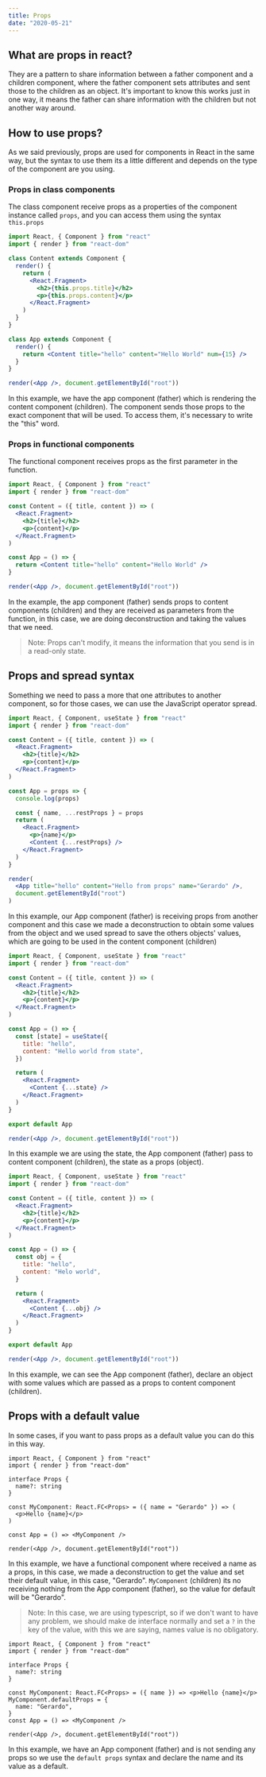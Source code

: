 ```yaml
---
title: Props
date: "2020-05-21"
---
```


## What are props in react?

They are a pattern to share information between a father component and a children component, where the father component sets attributes and sent those to the children as an object. It's important to know this works just in one way, it means the father can share information with the children but not another way around.

## How to use props?

As we said previously, props are used for components in React in the same way, but the syntax to use them its a little different and depends on the type of the component are you using.

### Props in class components

The class component receive props as a properties of the component instance called `props`, and you can access them using the syntax `this.props`

```jsx
import React, { Component } from "react"
import { render } from "react-dom"

class Content extends Component {
  render() {
    return (
      <React.Fragment>
        <h2>{this.props.title}</h2>
        <p>{this.props.content}</p>
      </React.Fragment>
    )
  }
}

class App extends Component {
  render() {
    return <Content title="hello" content="Hello World" num={15} />
  }
}

render(<App />, document.getElementById("root"))
```

In this example, we have the app component (father) which is rendering the content component (children). The component sends those props to the exact component that will be used. To access them, it's necessary to write the "this" word.

### Props in functional components

The functional component receives props as the first parameter in the function.

```jsx
import React, { Component } from "react"
import { render } from "react-dom"

const Content = ({ title, content }) => (
  <React.Fragment>
    <h2>{title}</h2>
    <p>{content}</p>
  </React.Fragment>
)

const App = () => {
  return <Content title="hello" content="Hello World" />
}

render(<App />, document.getElementById("root"))
```

In the example, the app component (father) sends props to content components (children) and they are received as parameters from the function, in this case, we are doing deconstruction and taking the values that we need.

> Note: Props can't modify, it means the information that you send is in a read-only state.

## Props and spread syntax

Something we need to pass a more that one attributes to another component, so for those cases, we can use the JavaScript operator spread.

```jsx
import React, { Component, useState } from "react"
import { render } from "react-dom"

const Content = ({ title, content }) => (
  <React.Fragment>
    <h2>{title}</h2>
    <p>{content}</p>
  </React.Fragment>
)

const App = props => {
  console.log(props)

  const { name, ...restProps } = props
  return (
    <React.Fragment>
      <p>{name}</p>
      <Content {...restProps} />
    </React.Fragment>
  )
}

render(
  <App title="hello" content="Hello from props" name="Gerardo" />,
  document.getElementById("root")
)
```

In this example, our App component (father) is receiving props from another component and this case we made a deconstruction to obtain some values from the object and we used spread to save the others objects' values, which are going to be used in the content component (children)

```jsx
import React, { Component, useState } from "react"
import { render } from "react-dom"

const Content = ({ title, content }) => (
  <React.Fragment>
    <h2>{title}</h2>
    <p>{content}</p>
  </React.Fragment>
)

const App = () => {
  const [state] = useState({
    title: "hello",
    content: "Hello world from state",
  })

  return (
    <React.Fragment>
      <Content {...state} />
    </React.Fragment>
  )
}

export default App

render(<App />, document.getElementById("root"))
```

In this example we are using the state, the App component (father) pass to content component (children), the state as a props (object).

```jsx
import React, { Component, useState } from "react"
import { render } from "react-dom"

const Content = ({ title, content }) => (
  <React.Fragment>
    <h2>{title}</h2>
    <p>{content}</p>
  </React.Fragment>
)

const App = () => {
  const obj = {
    title: "hello",
    content: "Helo world",
  }

  return (
    <React.Fragment>
      <Content {...obj} />
    </React.Fragment>
  )
}

export default App

render(<App />, document.getElementById("root"))
```

In this example, we can see the App component (father), declare an object with some values which are passed as a props to content component (children).

## Props with a default value

In some cases, if you want to pass props as a default value you can do this in this way.

```tsx
import React, { Component } from "react"
import { render } from "react-dom"

interface Props {
  name?: string
}

const MyComponent: React.FC<Props> = ({ name = "Gerardo" }) => (
  <p>Hello {name}</p>
)

const App = () => <MyComponent />

render(<App />, document.getElementById("root"))
```

In this example, we have a functional component where received a name as a props, in this case, we made a deconstruction to get the value and set their default value, in this case, "Gerardo". `MyComponent` (children) its no receiving nothing from the App component (father), so the value for default will be "Gerardo".

> Note: In this case, we are using typescript, so if we don't want to have any problem, we should make de interface normally and set a `?` in the key of the value, with this we are saying, names value is no obligatory.

```tsx
import React, { Component } from "react"
import { render } from "react-dom"

interface Props {
  name?: string
}

const MyComponent: React.FC<Props> = ({ name }) => <p>Hello {name}</p>
MyComponent.defaultProps = {
  name: "Gerardo",
}
const App = () => <MyComponent />

render(<App />, document.getElementById("root"))
```

In this example, we have an App component (father) and is not sending any props so we use the `default props` syntax and declare the name and its value as a default.
